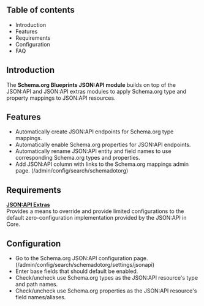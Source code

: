 Table of contents
-----------------

* Introduction
* Features
* Requirements
* Configuration
* FAQ


Introduction
------------

The **Schema.org Blueprints JSON:API module** builds on top of the JSON:API
and JSON:API extras modules to apply Schema.org type and property mappings
to JSON:API resources.


Features
--------

- Automatically create JSON:API endpoints for Schema.org type mappings.
- Automatically enable Schema.org properties for JSON:API endpoints.
- Automatically rename JSON:API entity and field names to use corresponding
  Schema.org types and properties.
- Add JSON:API column with links to the Schema.org mappings admin page.
  (/admin/config/search/schemadotorg)


Requirements
------------

**[JSON:API Extras](https://www.drupal.org/project/jsonapi_extras)**    
Provides a means to override and provide limited configurations to the default
zero-configuration implementation provided by the JSON:API in Core.


Configuration
-------------

- Go to the Schema.org JSON:API configuration page.
  (/admin/config/search/schemadotorg/settings/jsonapi)
- Enter base fields that should default be enabled.
- Check/uncheck use Schema.org types as the JSON:API resource's type
  and path names.
- Check/uncheck use Schema.org properties as the JSON:API resource's field
  names/aliases.

